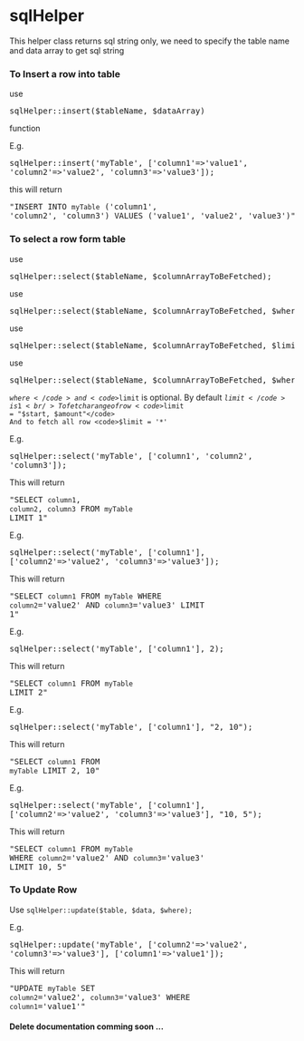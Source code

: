 # sqlHelper
This helper class returns sql string only, we need to specify the table name and data array to get sql string

<h3>To Insert a row into table</h3>

use <pre>sqlHelper::insert($tableName, $dataArray)</pre> function

E.g. <pre>sqlHelper::insert('myTable', ['column1'=>'value1', 'column2'=>'value2', 'column3'=>'value3']);</pre>

this will return <pre>"INSERT INTO `myTable` ('column1', 'column2', 'column3') VALUES ('value1', 'value2', 'value3')"</pre>


<h3>To select a row form table</h3>
use <pre>sqlHelper::select($tableName, $columnArrayToBeFetched);</pre>
use <pre>sqlHelper::select($tableName, $columnArrayToBeFetched, $where);</pre>
use <pre>sqlHelper::select($tableName, $columnArrayToBeFetched, $limit);</pre>
use <pre>sqlHelper::select($tableName, $columnArrayToBeFetched, $where, $limit);</pre>

<code>$where</code> and <code>$limit</code> is optional. By default <code>$limit</code> is 1 <br />
To fetch a range of row <code>$limit = "$start, $amount"</code>
And to fetch all row <code>$limit = '*'</code>

E.g. <pre>sqlHelper::select('myTable', ['column1', 'column2', 'column3']);</pre>
This will return <pre>"SELECT `column1`, `column2`, `column3` FROM `myTable` LIMIT 1"</pre>

E.g. <pre>sqlHelper::select('myTable', ['column1'], ['column2'=>'value2', 'column3'=>'value3']);</pre>
This will return <pre>"SELECT `column1` FROM `myTable` WHERE `column2`='value2' AND `column3`='value3' LIMIT 1"</pre>

E.g. <pre>sqlHelper::select('myTable', ['column1'], 2);</pre>
This will return <pre>"SELECT `column1` FROM `myTable` LIMIT 2"</pre>

E.g. <pre>sqlHelper::select('myTable', ['column1'], "2, 10");</pre>
This will return <pre>"SELECT `column1` FROM `myTable` LIMIT 2, 10"</pre>

E.g. <pre>sqlHelper::select('myTable', ['column1'], ['column2'=>'value2', 'column3'=>'value3'], "10, 5");</pre>
This will return <pre>"SELECT `column1` FROM `myTable` WHERE `column2`='value2' AND `column3`='value3' LIMIT 10, 5"</pre>

<h3>To Update Row</h3>
Use <code>sqlHelper::update($table, $data, $where);</code>

E.g. <pre>sqlHelper::update('myTable', ['column2'=>'value2', 'column3'=>'value3'], ['column1'=>'value1']);</pre>
This will return <pre>"UPDATE `myTable` SET `column2`='value2', `column3`='value3' WHERE `column1`='value1'"</pre>

<h4>Delete documentation comming soon ...</h4>
